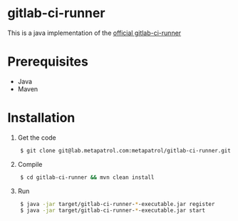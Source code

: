 gitlab-ci-runner
================

This is a java implementation of the [official gitlab-ci-runner](https://gitlab.com/gitlab-org/gitlab-ci-multi-runner)

# Prerequisites

* Java
* Maven

# Installation

1. Get the code

```bash
    $ git clone git@lab.metapatrol.com:metapatrol/gitlab-ci-runner.git
```

2. Compile

```bash
    $ cd gitlab-ci-runner && mvn clean install
```

3. Run

```bash
    $ java -jar target/gitlab-ci-runner-*-executable.jar register
    $ java -jar target/gitlab-ci-runner-*-executable.jar start
```
